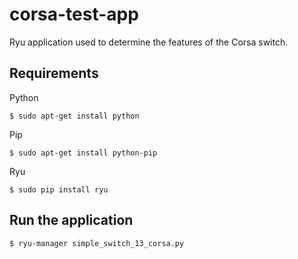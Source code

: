 # corsa-test-app
Ryu application used to determine the features of the Corsa switch.


## Requirements
Python

`$ sudo apt-get install python`

Pip

`$ sudo apt-get install python-pip`

Ryu

`$ sudo pip install ryu`

## Run the application

`$ ryu-manager simple_switch_13_corsa.py`
